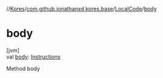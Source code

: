 //[Kores](../../../index.md)/[com.github.jonathanxd.kores.base](../index.md)/[LocalCode](index.md)/[body](body.md)

# body

[jvm]\
val [body](body.md): [Instructions](../../com.github.jonathanxd.kores/-instructions/index.md)

Method body

